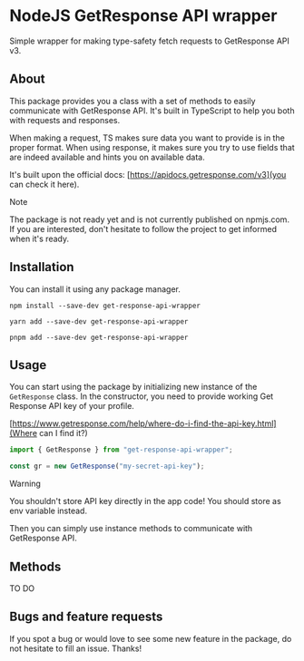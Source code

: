# NodeJS GetResponse API wrapper

Simple wrapper for making type-safety fetch requests to GetResponse API v3. 

## About 

This package provides you a class with a set of methods to easily communicate with GetResponse API. It's built in TypeScript to help you both with requests and responses. 

When making a request, TS makes sure data you want to provide is in the proper format.
When using response, it makes sure you try to use fields that are indeed available and hints you on available data.

It's built upon the official docs: [https://apidocs.getresponse.com/v3](you can check it here).

> [!NOTE]  
> The package is not ready yet and is not currently published on npmjs.com.
> If you are interested, don't hesitate to follow the project to get informed when it's ready.

## Installation

You can install it using any package manager.

```
npm install --save-dev get-response-api-wrapper
```

```
yarn add --save-dev get-response-api-wrapper
```

```
pnpm add --save-dev get-response-api-wrapper
```

## Usage

You can start using the package by initializing new instance of the `GetResponse` class.
In the constructor, you need to provide working Get Response API key of your profile.

[https://www.getresponse.com/help/where-do-i-find-the-api-key.html](Where can I find it?)

```js
import { GetResponse } from "get-response-api-wrapper";

const gr = new GetResponse("my-secret-api-key");
```

> [!WARNING]  
> You shouldn't store API key directly in the app code!
> You should store as env variable instead.

Then you can simply use instance methods to communicate with GetResponse API.

## Methods

TO DO

## Bugs and feature requests

If you spot a bug or would love to see some new feature in the package, do not hesitate to fill an issue. 
Thanks!


